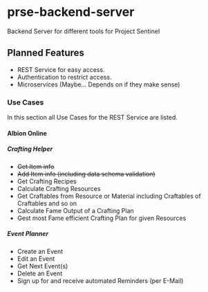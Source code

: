 # prse-backend-server
Backend Server for different tools for Project Sentinel

## Planned Features

* REST Service for easy access.
* Authentication to restrict access.
* Microservices (Maybe... Depends on if they make sense)

### Use Cases
In this section all Use Cases for the REST Service are listed.

#### Albion Online

##### Crafting Helper
* ~~Get Item info~~
* ~~Add Item info (including data schema validation)~~
* Get Crafting Recipes
* Calculate Crafting Resources
* Get Craftables from Resource or Material including Craftables of Craftables and so on
* Calculate Fame Output of a Crafting Plan
* Gest most Fame efficient Crafting Plan for given Resources

##### Event Planner
* Create an Event
* Edit an Event
* Get Next Event(s)
* Delete an Event
* Sign up for and receive automated Reminders (per E-Mail)
